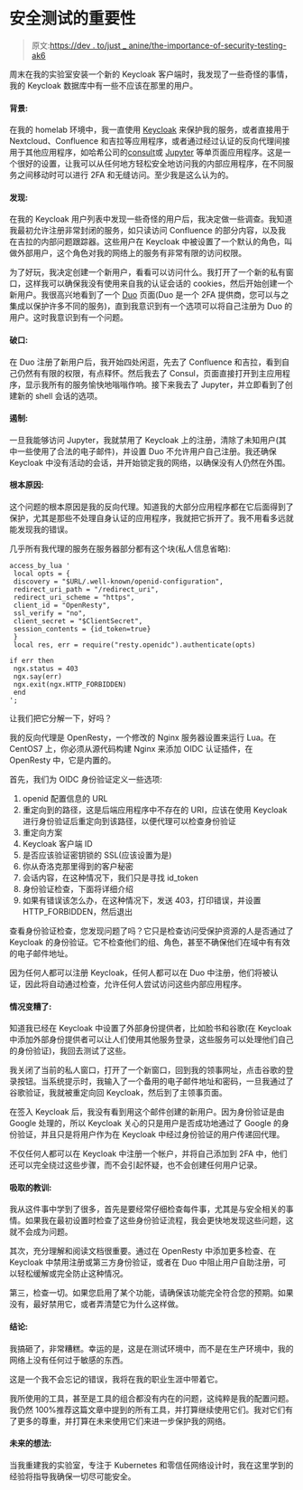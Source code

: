 # 安全测试的重要性

> 原文:[https://dev . to/just _ anine/the-importance-of-security-testing-ak6](https://dev.to/just_insane/the-importance-of-security-testing-ak6)

周末在我的实验室安装一个新的 Keycloak 客户端时，我发现了一些奇怪的事情，我的 Keycloak 数据库中有一些不应该在那里的用户。

#### [](#background)背景:

在我的 homelab 环境中，我一直使用 [Keycloak](https://www.keycloak.org/) 来保护我的服务，或者直接用于 Nextcloud、Confluence 和吉拉等应用程序，或者通过经过认证的反向代理间接用于其他应用程序，如哈希公司的[consult](https://www.consul.io/)或 [Jupyter](https://jupyter.org/) 等单页面应用程序。这是一个很好的设置，让我可以从任何地方轻松安全地访问我的内部应用程序，在不同服务之间移动时可以进行 2FA 和无缝访问。至少我是这么认为的。

#### [](#discovery)发现:

在我的 Keycloak 用户列表中发现一些奇怪的用户后，我决定做一些调查。我知道我最初允许注册非常封闭的服务，如只读访问 Confluence 的部分内容，以及我在吉拉的内部问题跟踪器。这些用户在 Keycloak 中被设置了一个默认的角色，叫做外部用户，这个角色对我的网络上的服务有非常有限的访问权限。

为了好玩，我决定创建一个新用户，看看可以访问什么。我打开了一个新的私有窗口，这样我可以确保我没有使用来自我的认证会话的 cookies，然后开始创建一个新用户。我很高兴地看到了一个 [Duo](https://duo.com/) 页面(Duo 是一个 2FA 提供商，您可以与之集成以保护许多不同的服务)，直到我意识到有一个选项可以将自己注册为 Duo 的用户。这时我意识到有一个问题。

#### [](#breach)破口:

在 Duo 注册了新用户后，我开始四处闲逛，先去了 Confluence 和吉拉，看到自己仍然有有限的权限，有点释怀。然后我去了 Consul，页面直接打开到主应用程序，显示我所有的服务愉快地嗡嗡作响。接下来我去了 Jupyter，并立即看到了创建新的 shell 会话的选项。

#### [](#containment)遏制:

一旦我能够访问 Jupyter，我就禁用了 Keycloak 上的注册，清除了未知用户(其中一些使用了合法的电子邮件)，并设置 Duo 不允许用户自己注册。我还确保 Keycloak 中没有活动的会话，并开始锁定我的网络，以确保没有人仍然在外围。

#### [](#root-cause)根本原因:

这个问题的根本原因是我的反向代理。知道我的大部分应用程序都在它后面得到了保护，尤其是那些不处理自身认证的应用程序，我就把它拆开了。我不用看多远就能发现我的错误。

几乎所有我代理的服务在服务器部分都有这个块(私人信息省略):

```
access_by_lua '
 local opts = {
 discovery = "$URL/.well-known/openid-configuration",
 redirect_uri_path = "/redirect_uri",
 redirect_uri_scheme = "https",
 client_id = "OpenResty",
 ssl_verify = "no",
 client_secret = "$ClientSecret",
 session_contents = {id_token=true}
 }
 local res, err = require("resty.openidc").authenticate(opts)

if err then
 ngx.status = 403
 ngx.say(err)
 ngx.exit(ngx.HTTP_FORBIDDEN)
 end
'; 
```

让我们把它分解一下，好吗？

我的反向代理是 OpenResty，一个修改的 Nginx 服务器设置来运行 Lua。在 CentOS7 上，你必须从源代码构建 Nginx 来添加 OIDC 认证插件，在 OpenResty 中，它是内置的。

首先，我们为 OIDC 身份验证定义一些选项:

1.  openid 配置信息的 URL
2.  重定向到的路径，这是后端应用程序中不存在的 URI，应该在使用 Keycloak 进行身份验证后重定向到该路径，以便代理可以检查身份验证
3.  重定向方案
4.  Keycloak 客户端 ID
5.  是否应该验证密钥锁的 SSL(应该设置为是)
6.  你从奇洛克那里得到的客户秘密
7.  会话内容，在这种情况下，我们只是寻找 id_token
8.  身份验证检查，下面将详细介绍
9.  如果有错误该怎么办，在这种情况下，发送 403，打印错误，并设置 HTTP_FORBIDDEN，然后退出

查看身份验证检查，您发现问题了吗？它只是检查访问受保护资源的人是否通过了 Keycloak 的身份验证。它不检查他们的组、角色，甚至不确保他们在域中有有效的电子邮件地址。

因为任何人都可以注册 Keycloak，任何人都可以在 Duo 中注册，他们将被认证，因此将自动通过检查，允许任何人尝试访问这些内部应用程序。

#### [](#it-gets-worse)情况变糟了:

知道我已经在 Keycloak 中设置了外部身份提供者，比如脸书和谷歌(在 Keycloak 中添加外部身份提供者可以让人们使用其他服务登录，这些服务可以处理他们自己的身份验证)，我回去测试了这些。

我关闭了当前的私人窗口，打开了一个新窗口，回到我的领事网址，点击谷歌的登录按钮。当系统提示时，我输入了一个备用的电子邮件地址和密码，一旦我通过了谷歌验证，我就被重定向回 Keycloak，然后到了主领事页面。

在签入 Keycloak 后，我没有看到用这个邮件创建的新用户。因为身份验证是由 Google 处理的，所以 Keycloak 关心的只是用户是否成功地通过了 Google 的身份验证，并且只是将用户作为在 Keycloak 中经过身份验证的用户传递回代理。

不仅任何人都可以在 Keycloak 中注册一个帐户，并将自己添加到 2FA 中，他们还可以完全绕过这些步骤，而不会引起怀疑，也不会创建任何用户记录。

#### [](#lessons-learned)吸取的教训:

我从这件事中学到了很多，首先是要经常仔细检查每件事，尤其是与安全相关的事情。如果我在最初设置时检查了这些身份验证流程，我会更快地发现这些问题，这就不会成为问题。

其次，充分理解和阅读文档很重要。通过在 OpenResty 中添加更多检查、在 Keycloak 中禁用注册或第三方身份验证，或者在 Duo 中阻止用户自助注册，可以轻松缓解或完全防止这种情况。

第三，检查一切。如果您启用了某个功能，请确保该功能完全符合您的预期。如果没有，最好禁用它，或者弄清楚它为什么这样做。

#### [](#conclusion)结论:

我搞砸了，非常糟糕。幸运的是，这是在测试环境中，而不是在生产环境中，我的网络上没有任何过于敏感的东西。

这是一个我不会忘记的错误，我将在我的职业生涯中带着它。

我所使用的工具，甚至是工具的组合都没有内在的问题，这纯粹是我的配置问题。我仍然 100%推荐这篇文章中提到的所有工具，并打算继续使用它们。我对它们有了更多的尊重，并打算在未来使用它们来进一步保护我的网络。

#### [](#future-thoughts)未来的想法:

当我重建我的实验室，专注于 Kubernetes 和零信任网络设计时，我在这里学到的经验将指导我确保一切尽可能安全。